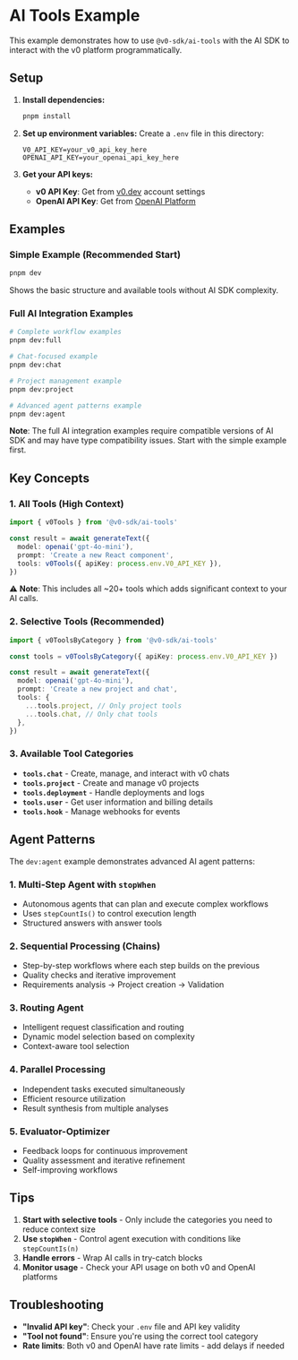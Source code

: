 # AI Tools Example

This example demonstrates how to use `@v0-sdk/ai-tools` with the AI SDK to interact with the v0 platform programmatically.

## Setup

1. **Install dependencies:**

   ```bash
   pnpm install
   ```

2. **Set up environment variables:**
   Create a `.env` file in this directory:

   ```env
   V0_API_KEY=your_v0_api_key_here
   OPENAI_API_KEY=your_openai_api_key_here
   ```

3. **Get your API keys:**
   - **v0 API Key**: Get from [v0.dev](https://v0.dev) account settings
   - **OpenAI API Key**: Get from [OpenAI Platform](https://platform.openai.com/api-keys)

## Examples

### Simple Example (Recommended Start)

```bash
pnpm dev
```

Shows the basic structure and available tools without AI SDK complexity.

### Full AI Integration Examples

```bash
# Complete workflow examples
pnpm dev:full

# Chat-focused example
pnpm dev:chat

# Project management example
pnpm dev:project

# Advanced agent patterns example
pnpm dev:agent
```

**Note**: The full AI integration examples require compatible versions of AI SDK and may have type compatibility issues. Start with the simple example first.

## Key Concepts

### 1. All Tools (High Context)

```typescript
import { v0Tools } from '@v0-sdk/ai-tools'

const result = await generateText({
  model: openai('gpt-4o-mini'),
  prompt: 'Create a new React component',
  tools: v0Tools({ apiKey: process.env.V0_API_KEY }),
})
```

⚠️ **Note**: This includes all ~20+ tools which adds significant context to your AI calls.

### 2. Selective Tools (Recommended)

```typescript
import { v0ToolsByCategory } from '@v0-sdk/ai-tools'

const tools = v0ToolsByCategory({ apiKey: process.env.V0_API_KEY })

const result = await generateText({
  model: openai('gpt-4o-mini'),
  prompt: 'Create a new project and chat',
  tools: {
    ...tools.project, // Only project tools
    ...tools.chat, // Only chat tools
  },
})
```

### 3. Available Tool Categories

- **`tools.chat`** - Create, manage, and interact with v0 chats
- **`tools.project`** - Create and manage v0 projects
- **`tools.deployment`** - Handle deployments and logs
- **`tools.user`** - Get user information and billing details
- **`tools.hook`** - Manage webhooks for events

## Agent Patterns

The `dev:agent` example demonstrates advanced AI agent patterns:

### 1. Multi-Step Agent with `stopWhen`

- Autonomous agents that can plan and execute complex workflows
- Uses `stepCountIs()` to control execution length
- Structured answers with answer tools

### 2. Sequential Processing (Chains)

- Step-by-step workflows where each step builds on the previous
- Quality checks and iterative improvement
- Requirements analysis → Project creation → Validation

### 3. Routing Agent

- Intelligent request classification and routing
- Dynamic model selection based on complexity
- Context-aware tool selection

### 4. Parallel Processing

- Independent tasks executed simultaneously
- Efficient resource utilization
- Result synthesis from multiple analyses

### 5. Evaluator-Optimizer

- Feedback loops for continuous improvement
- Quality assessment and iterative refinement
- Self-improving workflows

## Tips

1. **Start with selective tools** - Only include the categories you need to reduce context size
2. **Use `stopWhen`** - Control agent execution with conditions like `stepCountIs(n)`
3. **Handle errors** - Wrap AI calls in try-catch blocks
4. **Monitor usage** - Check your API usage on both v0 and OpenAI platforms

## Troubleshooting

- **"Invalid API key"**: Check your `.env` file and API key validity
- **"Tool not found"**: Ensure you're using the correct tool category
- **Rate limits**: Both v0 and OpenAI have rate limits - add delays if needed
